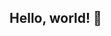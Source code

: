 ## Hello, world! 👋

<!--

**Welcome to Lumens Auto's organization on GitHub**

🌈 Initialized in September 2022
💻 Data collection, cleaning, analysis, and visualisation techniques
🏢 10+ commits per week
:octocat: 7 GitHub repositories. Search below!
-->
